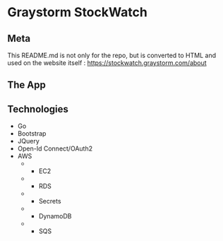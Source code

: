# Graystorm StockWatch

## Meta

This README.md is not only for the repo, but is converted to HTML
and used on the website itself : https://stockwatch.graystorm.com/about

## The App

## Technologies

* Go
* Bootstrap
* JQuery
* Open-Id Connect/OAuth2
* AWS
  * * EC2
  * * RDS
  * * Secrets
  * * DynamoDB
  * * SQS

